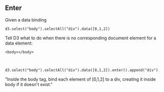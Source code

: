 ##  Enter

Given a data binding

    d3.select("body").selectAll("div").data([0,1,2])

Tell D3 what to do when there is no corresponding document element for a data element:

    <body></body>

<br/>

    d3.select("body").selectAll("div").data([0,1,2]).enter().append("div");

"Inside the body tag, bind each element of [0,1,2] to a div, creating it inside body if it doesn't exist."
